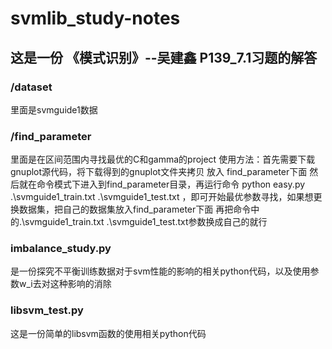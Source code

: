 # svmlib_study-notes
这是一份 《模式识别》--吴建鑫 P139_7.1习题的解答 
-------------------------------------------------
### /dataset 
里面是svmguide1数据

### /find_parameter 
里面是在区间范围内寻找最优的C和gamma的project
使用方法：首先需要下载gnuplot源代码，将下载得到的gnuplot文件夹拷贝 放入 find_parameter下面
然后就在命令模式下进入到find_parameter目录，再运行命令
python easy.py .\svmguide1_train.txt .\svmguide1_test.txt
，即可开始最优参数寻找，如果想更换数据集，把自己的数据集放入find_parameter下面
再把命令中的.\svmguide1_train.txt .\svmguide1_test.txt参数换成自己的就行

### imbalance_study.py
是一份探究不平衡训练数据对于svm性能的影响的相关python代码，以及使用参数w_i去对这种影响的消除

### libsvm_test.py
这是一份简单的libsvm函数的使用相关python代码
